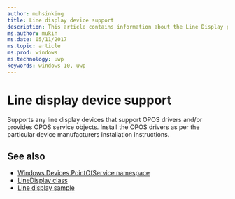 ```yaml
---
author: muhsinking
title: Line display device support
description: This article contains information about the Line Display point of service family of devices
ms.author: mukin
ms.date: 05/11/2017
ms.topic: article
ms.prod: windows
ms.technology: uwp
keywords: windows 10, uwp
---
```


# Line display device support

Supports any line display devices that support OPOS drivers and/or provides OPOS service objects. Install the OPOS drivers as per the particular device manufacturers installation instructions.

## See also
+   [Windows.Devices.PointOfService namespace](https://docs.microsoft.com/en-us/uwp/api/windows.devices.pointofservice)
+   [LineDisplay class](https://docs.microsoft.com/en-us/uwp/api/windows.devices.pointofservice.linedisplay)
+	[Line display sample](https://github.com/Microsoft/Windows-universal-samples/tree/master/Samples/LineDisplay)
